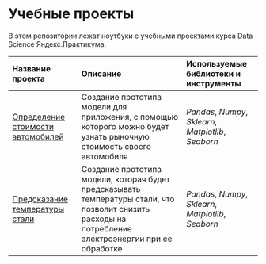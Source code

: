# Учебные проекты
В этом репозитории лежат ноутбуки c учебными проектами курса Data Science Яндекс.Практикума.

| Название проекта | Описание | Используемые библиотеки и инструменты | 
| :---------------------- | :---------------------- | :---------------------- |
| [Определение стоимости автомобилей](https://github.com/aleksandr-del/yandex-praticum-projects/blob/main/yandex_practicum_calculus_project.ipynb) | Создание прототипа модели для приложения, с помощью которого можно будет узнать рыночную стоимость своего автомобиля | *Pandas*, *Numpy*, *Sklearn*, *Matplotlib*, *Seaborn* |
| [Предсказание температуры стали](https://github.com/aleksandr-del/yandex-praticum-projects/blob/main/yandex_practicum_final_project.ipynb) | Создание прототипа модели, которая будет предсказывать температуры стали, что позволит снизить расходы на потребление электроэнергии при ее обработке | *Pandas*, *Numpy*, *Sklearn*, *Matplotlib*, *Seaborn* |
